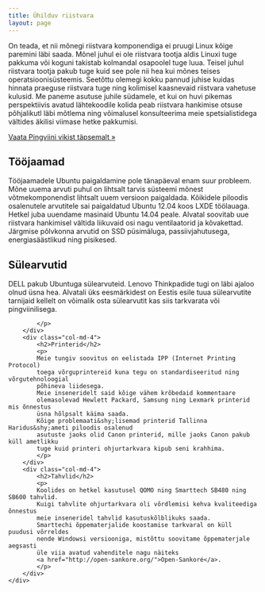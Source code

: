 ```yaml
---
title: Ühilduv riistvara
layout: page
---
```

<div class="container">
      <div class="row">
        <div class="col-md-12">
            <p>
            On teada, et nii mõnegi riistvara komponendiga ei pruugi
            Linux kõige paremini läbi saada.
            Mõnel juhul ei ole riistvara tootja aldis Linuxi tuge pakkuma või
            koguni takistab kolmandal osapoolel tuge luua.
            Teisel juhul riistvara tootja pakub tuge kuid see pole nii 
            hea kui mõnes teises operatsioonisüsteemis.
            Seetõttu olemegi kokku pannud juhise kuidas hinnata
            praeguse riistvara tuge ning kolimisel kaasnevaid riistvara vahetuse kulusid.
            Me paneme asutuse juhile südamele, et kui on huvi pikemas perspektiivis
            avatud lähtekoodile kolida
            peab riistvara hankimise otsuse põhjalikutl läbi mõtlema ning
            võimalusel konsulteerima meie spetsialistidega vältides
            äkilisi viimase hetke pakkumisi.
            </p>
            <p><a class="btn btn-default" href="#" role="button">Vaata Pingviini vikist täpsemalt &raquo;</a></p>
        </div>
    </div>
</div>

<div class="container">
      <div class="row">
        <div class="col-md-4">
            <h2>Tööjaamad</h2>
            <p>
            Tööjaamadele Ubuntu paigaldamine pole tänapäeval enam suur probleem.
            Mõne uuema arvuti puhul on lihtsalt tarvis süsteemi mõnest võtmekomponendist
            lihtsalt uuem versioon paigaldada.
            Kõikidele piloodis osalenutele arvutitele sai paigaldatud Ubuntu 12.04 koos LXDE töölauaga.
            Hetkel juba uuendame masinaid Ubuntu 14.04 peale.
            Alvatal soovitab uue riistvara hankimisel vältida liikuvaid osi
            nagu ventilaatorid ja kõvakettad.
            Järgmise põlvkonna arvutid on SSD püsimäluga,
            passiivjahutusega, energiasäästlikud ning pisikesed.
            </p>
        </div>
        <div class="col-md-4">
            <h2>Sülearvutid</h2>
            <p>
            DELL pakub Ubuntuga sülearvuteid.
            Lenovo Thinkpadide tugi on läbi ajaloo olnud üsna hea.
            Alvatali üks eesmärkidest on Eestis esile tuua sülearvutite
            tarnijaid kellelt on võimalik osta sülearvutit kas
            siis tarkvarata või pingviinilisega.
            
            </p>
        </div>
        <div class="col-md-4">
            <h2>Printerid</h2>
            <p>
            Meie tungiv soovitus on eelistada IPP (Internet Printing Protocol)
            toega võrguprintereid kuna tegu on standardiseeritud ning võrgutehnoloogial
            põhineva liidesega.
            Meie inseneridelt said kõige vähem krõbedaid kommentaare
            olemasolevad Hewlett Packard, Samsung ning Lexmark printerid mis õnnestus
            üsna hõlpsalt käima saada.
            Kõige problemaati&shy;lisemad printerid Tallinna Haridus&shy;ameti piloodis osalenud
            asutuste jaoks olid Canon printerid, mille jaoks Canon pakub küll ametlikku
            tuge kuid printeri ohjurtarkvara kipub seni krahhima.
            </p>
        </div>
        <div class="col-md-4">
            <h2>Tahvlid</h2>
            <p>
            Koolides on hetkel kasutusel QOMO ning Smarttech SB480 ning SB600 tahvlid.
            Kuigi tahvlite ohjurtarkvara oli võrdlemisi kehva kvaliteediga õnnestus
            meie inseneridel tahvlid kasutuskõlblikuks saada.
            Smarttechi õppematerjalide koostamise tarkvaral on küll puudusi võrreldes 
            nende Windowsi versiooniga, mistõttu soovitame õppematerjale aegsasti
            üle viia avatud vahenditele nagu näiteks
            <a href="http://open-sankore.org/">Open-Sankoré</a>.
            </p>
        </div>
    </div>
</div>
